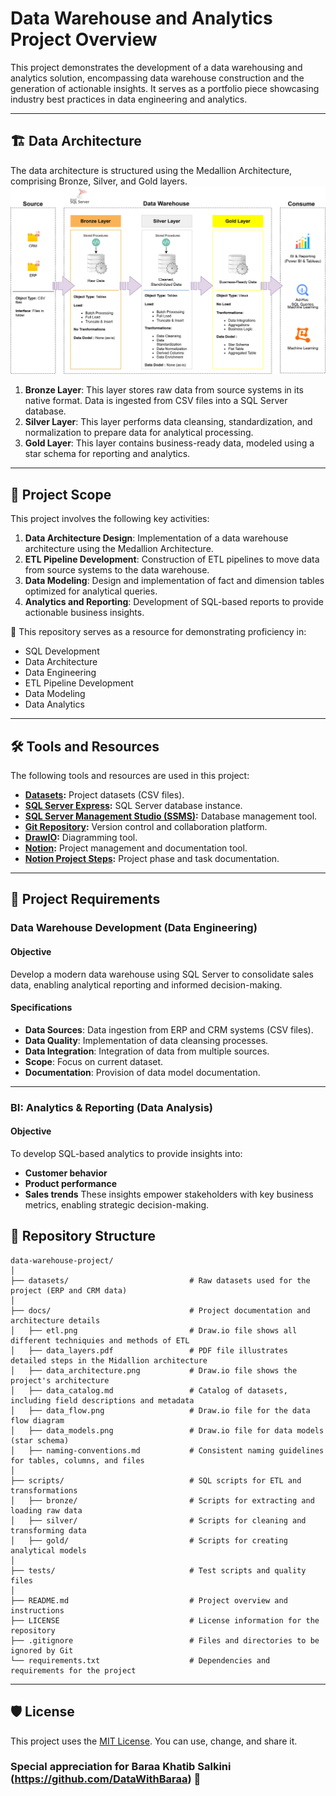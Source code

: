 # Data Warehouse and Analytics Project Overview

This project demonstrates the development of a data warehousing and analytics solution, encompassing data warehouse construction and the generation of actionable insights. It serves as a portfolio piece showcasing industry best practices in data engineering and analytics.

---
## 🏗️ Data Architecture

The data architecture is structured using the Medallion Architecture, comprising Bronze, Silver, and Gold layers.
![Data Architecture](docs/data_architecture.png)

1.  **Bronze Layer**: This layer stores raw data from source systems in its native format. Data is ingested from CSV files into a SQL Server database.
2.  **Silver Layer**: This layer performs data cleansing, standardization, and normalization to prepare data for analytical processing.
3.  **Gold Layer**: This layer contains business-ready data, modeled using a star schema for reporting and analytics.

---
## 📖 Project Scope

This project involves the following key activities:

1.  **Data Architecture Design**: Implementation of a data warehouse architecture using the Medallion Architecture.
2.  **ETL Pipeline Development**: Construction of ETL pipelines to move data from source systems to the data warehouse.
3.  **Data Modeling**: Design and implementation of fact and dimension tables optimized for analytical queries.
4.  **Analytics and Reporting**: Development of SQL-based reports to provide actionable business insights.

🎯 This repository serves as a resource for demonstrating proficiency in:
-   SQL Development
-   Data Architecture
-   Data Engineering
-   ETL Pipeline Development
-   Data Modeling
-   Data Analytics

---

## 🛠️ Tools and Resources

The following tools and resources are used in this project:
-   **[Datasets](datasets/):** Project datasets (CSV files).
-   **[SQL Server Express](https://www.microsoft.com/en-us/sql-server/sql-server-downloads):** SQL Server database instance.
-   **[SQL Server Management Studio (SSMS)](https://learn.microsoft.com/en-us/sql/ssms/download-sql-server-management-studio-ssms?view=sql-server-ver16):** Database management tool.
-   **[Git Repository](https://github.com/):** Version control and collaboration platform.
-   **[DrawIO](https://www.drawio.com/):** Diagramming tool.
-   **[Notion](https://www.notion.com/):** Project management and documentation tool.
-   **[Notion Project Steps](https://www.notion.so/Data-Warehouse-Project-1a58780af51280ec95e1e329250eaa1c):** Project phase and task documentation.

---

## 🚀 Project Requirements

### Data Warehouse Development (Data Engineering)

#### Objective
Develop a modern data warehouse using SQL Server to consolidate sales data, enabling analytical reporting and informed decision-making.

#### Specifications
-   **Data Sources**: Data ingestion from ERP and CRM systems (CSV files).
-   **Data Quality**: Implementation of data cleansing processes.
-   **Data Integration**: Integration of data from multiple sources.
-   **Scope**: Focus on current dataset.
-   **Documentation**: Provision of data model documentation.

---

### BI: Analytics & Reporting (Data Analysis)

#### Objective
To develop SQL-based analytics to provide insights into:
-   **Customer behavior**
-   **Product performance**
-   **Sales trends**
These insights empower stakeholders with key business metrics, enabling strategic decision-making.


## 📂 Repository Structure
```
data-warehouse-project/
│
├── datasets/                           # Raw datasets used for the project (ERP and CRM data)
│
├── docs/                               # Project documentation and architecture details
│   ├── etl.png                         # Draw.io file shows all different techniquies and methods of ETL
│   ├── data_layers.pdf                 # PDF file illustrates detailed steps in the Midallion architecture   
│   ├── data_architecture.png           # Draw.io file shows the project's architecture
│   ├── data_catalog.md                 # Catalog of datasets, including field descriptions and metadata
│   ├── data_flow.png                   # Draw.io file for the data flow diagram
│   ├── data_models.png                 # Draw.io file for data models (star schema)
│   ├── naming-conventions.md           # Consistent naming guidelines for tables, columns, and files
│
├── scripts/                            # SQL scripts for ETL and transformations
│   ├── bronze/                         # Scripts for extracting and loading raw data
│   ├── silver/                         # Scripts for cleaning and transforming data
│   ├── gold/                           # Scripts for creating analytical models
│
├── tests/                              # Test scripts and quality files
│
├── README.md                           # Project overview and instructions
├── LICENSE                             # License information for the repository
├── .gitignore                          # Files and directories to be ignored by Git
└── requirements.txt                    # Dependencies and requirements for the project
```
---
## 🛡️ License

This project uses the [MIT License](LICENSE). You can use, change, and share it.

### Special appreciation for Baraa Khatib Salkini (https://github.com/DataWithBaraa) 🙌
